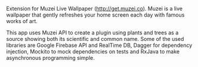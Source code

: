 Extension for Muzei Live Wallpaper (http://get.muzei.co).
Muzei is a live wallpaper that gently refreshes your home screen each day with famous works of art. 

This app uses Muzei API to create a plugin using plants and trees as a source showing both its scientific and common name.
Some of the used libraries are Google Firebase API and RealTime DB, Dagger for dependency injection, Mockito to mock dependencies on tests and RxJava to make asynchronous programming simple.

